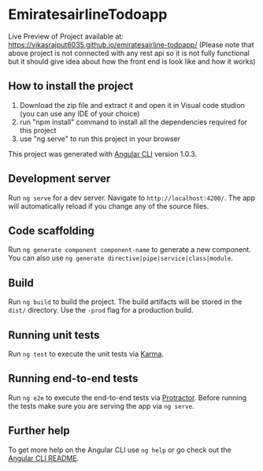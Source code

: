 # EmiratesairlineTodoapp

Live Preview of Project available at:
https://vikasrajput6035.github.io/emiratesairline-todoapp/
(Please note that above project is not connected with any rest api so it is not fully functional but it should give idea about how the front end is look like and how it works)

## How to install the project

1. Download the zip file and extract it and open it in Visual code studion (you can use any IDE of your choice)
2. run "npm install" command to install all the dependencies required for this project
3. use "ng serve" to run this project in your browser

This project was generated with [Angular CLI](https://github.com/angular/angular-cli) version 1.0.3.

## Development server

Run `ng serve` for a dev server. Navigate to `http://localhost:4200/`. The app will automatically reload if you change any of the source files.

## Code scaffolding

Run `ng generate component component-name` to generate a new component. You can also use `ng generate directive|pipe|service|class|module`.

## Build

Run `ng build` to build the project. The build artifacts will be stored in the `dist/` directory. Use the `-prod` flag for a production build.

## Running unit tests

Run `ng test` to execute the unit tests via [Karma](https://karma-runner.github.io).

## Running end-to-end tests

Run `ng e2e` to execute the end-to-end tests via [Protractor](http://www.protractortest.org/).
Before running the tests make sure you are serving the app via `ng serve`.

## Further help

To get more help on the Angular CLI use `ng help` or go check out the [Angular CLI README](https://github.com/angular/angular-cli/blob/master/README.md).

